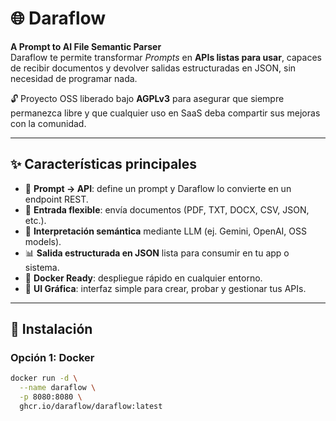 # 🌐 Daraflow

**A Prompt to AI File Semantic Parser**  
Daraflow te permite transformar *Prompts* en **APIs listas para usar**, capaces de recibir documentos y devolver salidas estructuradas en JSON, sin necesidad de programar nada.  

🔓 Proyecto OSS liberado bajo **AGPLv3** para asegurar que siempre permanezca libre y que cualquier uso en SaaS deba compartir sus mejoras con la comunidad.  

---

## ✨ Características principales
- 📝 **Prompt → API**: define un prompt y Daraflow lo convierte en un endpoint REST.  
- 📂 **Entrada flexible**: envía documentos (PDF, TXT, DOCX, CSV, JSON, etc.).  
- 🤖 **Interpretación semántica** mediante LLM (ej. Gemini, OpenAI, OSS models).  
- 📊 **Salida estructurada en JSON** lista para consumir en tu app o sistema.  
- 🐳 **Docker Ready**: despliegue rápido en cualquier entorno.  
- 🎨 **UI Gráfica**: interfaz simple para crear, probar y gestionar tus APIs.  

---

## 🚀 Instalación

### Opción 1: Docker
```bash
docker run -d \
  --name daraflow \
  -p 8080:8080 \
  ghcr.io/daraflow/daraflow:latest
